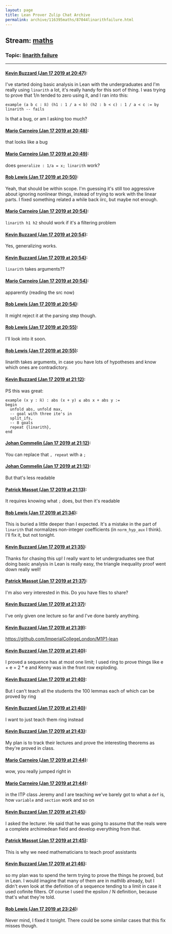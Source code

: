 ```yaml
---
layout: page
title: Lean Prover Zulip Chat Archive 
permalink: archive/116395maths/87044linarithfailure.html
---
```


## Stream: [maths](index.html)
### Topic: [linarith failure](87044linarithfailure.html)

---

#### [Kevin Buzzard (Jan 17 2019 at 20:47)](https://leanprover.zulipchat.com/#narrow/stream/116395-maths/topic/linarith%20failure/near/155363230):
I've started doing basic analysis in Lean with the undergraduates and I'm really using `linarith` a lot, it's really handy for this sort of thing. I was trying to prove that 1/n tended to zero using it, and I ran into this: 

```lean
example (a b c : ℝ) (h1 : 1 / a < b) (h2 : b < c) : 1 / a < c := by linarith -- fails

```

Is that a bug, or am I asking too much?

#### [Mario Carneiro (Jan 17 2019 at 20:48)](https://leanprover.zulipchat.com/#narrow/stream/116395-maths/topic/linarith%20failure/near/155363405):
that looks like a bug

#### [Mario Carneiro (Jan 17 2019 at 20:49)](https://leanprover.zulipchat.com/#narrow/stream/116395-maths/topic/linarith%20failure/near/155363437):
does `generalize : 1/a = x; linarith` work?

#### [Rob Lewis (Jan 17 2019 at 20:50)](https://leanprover.zulipchat.com/#narrow/stream/116395-maths/topic/linarith%20failure/near/155363577):
Yeah, that should be within scope. I'm guessing it's still too aggressive about ignoring nonlinear things, instead of trying to work with the linear parts. I fixed something related a while back iirc, but maybe not enough.

#### [Mario Carneiro (Jan 17 2019 at 20:54)](https://leanprover.zulipchat.com/#narrow/stream/116395-maths/topic/linarith%20failure/near/155363825):
`linarith h1 h2` should work if it's a filtering problem

#### [Kevin Buzzard (Jan 17 2019 at 20:54)](https://leanprover.zulipchat.com/#narrow/stream/116395-maths/topic/linarith%20failure/near/155363832):
Yes, generalizing works.

#### [Kevin Buzzard (Jan 17 2019 at 20:54)](https://leanprover.zulipchat.com/#narrow/stream/116395-maths/topic/linarith%20failure/near/155363853):
`linarith` takes arguments??

#### [Mario Carneiro (Jan 17 2019 at 20:54)](https://leanprover.zulipchat.com/#narrow/stream/116395-maths/topic/linarith%20failure/near/155363871):
apparently (reading the src now)

#### [Rob Lewis (Jan 17 2019 at 20:54)](https://leanprover.zulipchat.com/#narrow/stream/116395-maths/topic/linarith%20failure/near/155363877):
It might reject it at the parsing step though.

#### [Rob Lewis (Jan 17 2019 at 20:55)](https://leanprover.zulipchat.com/#narrow/stream/116395-maths/topic/linarith%20failure/near/155363904):
I'll look into it soon.

#### [Rob Lewis (Jan 17 2019 at 20:55)](https://leanprover.zulipchat.com/#narrow/stream/116395-maths/topic/linarith%20failure/near/155363935):
linarith takes arguments, in case you have lots of hypotheses and know which ones are contradictory.

#### [Kevin Buzzard (Jan 17 2019 at 21:12)](https://leanprover.zulipchat.com/#narrow/stream/116395-maths/topic/linarith%20failure/near/155365130):
PS this was great:

```lean
example (x y : ℝ) : abs (x + y) ≤ abs x + abs y :=
begin
  unfold abs, unfold max,
  -- goal with three ite's in
  split_ifs,
  -- 8 goals
  repeat {linarith},
end
```

#### [Johan Commelin (Jan 17 2019 at 21:12)](https://leanprover.zulipchat.com/#narrow/stream/116395-maths/topic/linarith%20failure/near/155365202):
You can replace that `, repeat` with a `;`

#### [Johan Commelin (Jan 17 2019 at 21:12)](https://leanprover.zulipchat.com/#narrow/stream/116395-maths/topic/linarith%20failure/near/155365214):
But that's less readable

#### [Patrick Massot (Jan 17 2019 at 21:13)](https://leanprover.zulipchat.com/#narrow/stream/116395-maths/topic/linarith%20failure/near/155365246):
It requires knowing what `;` does, but then it's readable

#### [Rob Lewis (Jan 17 2019 at 21:34)](https://leanprover.zulipchat.com/#narrow/stream/116395-maths/topic/linarith%20failure/near/155366709):
This is buried a little deeper than I expected. It's a mistake in the part of `linarith` that normalizes non-integer coefficients (in `norm_hyp_aux` I think). I'll fix it, but not tonight.

#### [Kevin Buzzard (Jan 17 2019 at 21:35)](https://leanprover.zulipchat.com/#narrow/stream/116395-maths/topic/linarith%20failure/near/155366787):
Thanks for chasing this up! I really want to let undergraduates see that doing basic analysis in Lean is really easy, the triangle inequality proof went down really well!

#### [Patrick Massot (Jan 17 2019 at 21:37)](https://leanprover.zulipchat.com/#narrow/stream/116395-maths/topic/linarith%20failure/near/155366901):
I'm also very interested in this. Do you have files to share?

#### [Kevin Buzzard (Jan 17 2019 at 21:37)](https://leanprover.zulipchat.com/#narrow/stream/116395-maths/topic/linarith%20failure/near/155366917):
I've only given one lecture so far and I've done barely anything.

#### [Kevin Buzzard (Jan 17 2019 at 21:39)](https://leanprover.zulipchat.com/#narrow/stream/116395-maths/topic/linarith%20failure/near/155367083):
https://github.com/ImperialCollegeLondon/M1P1-lean

#### [Kevin Buzzard (Jan 17 2019 at 21:40)](https://leanprover.zulipchat.com/#narrow/stream/116395-maths/topic/linarith%20failure/near/155367161):
I proved a sequence has at most one limit; I used ring to prove things like e + e = 2 * e and Kenny was in the front row exploding.

#### [Kevin Buzzard (Jan 17 2019 at 21:40)](https://leanprover.zulipchat.com/#narrow/stream/116395-maths/topic/linarith%20failure/near/155367175):
But I can't teach all the students the 100 lemmas each of which can be proved by ring

#### [Kevin Buzzard (Jan 17 2019 at 21:40)](https://leanprover.zulipchat.com/#narrow/stream/116395-maths/topic/linarith%20failure/near/155367186):
I want to just teach them ring instead

#### [Kevin Buzzard (Jan 17 2019 at 21:43)](https://leanprover.zulipchat.com/#narrow/stream/116395-maths/topic/linarith%20failure/near/155367420):
My plan is to track their lectures and prove the interesting theorems as they're proved in class.

#### [Mario Carneiro (Jan 17 2019 at 21:44)](https://leanprover.zulipchat.com/#narrow/stream/116395-maths/topic/linarith%20failure/near/155367472):
wow, you really jumped right in

#### [Mario Carneiro (Jan 17 2019 at 21:44)](https://leanprover.zulipchat.com/#narrow/stream/116395-maths/topic/linarith%20failure/near/155367509):
in the ITP class Jeremy and I are teaching we've barely got to what a `def` is, how `variable` and `section` work and so on

#### [Kevin Buzzard (Jan 17 2019 at 21:45)](https://leanprover.zulipchat.com/#narrow/stream/116395-maths/topic/linarith%20failure/near/155367534):
I asked the lecturer. He said that he was going to assume that the reals were a complete archimedean field and develop everything from that.

#### [Patrick Massot (Jan 17 2019 at 21:45)](https://leanprover.zulipchat.com/#narrow/stream/116395-maths/topic/linarith%20failure/near/155367547):
This is why we need mathematicians to teach proof assistants

#### [Kevin Buzzard (Jan 17 2019 at 21:46)](https://leanprover.zulipchat.com/#narrow/stream/116395-maths/topic/linarith%20failure/near/155367632):
so my plan was to spend the term trying to prove the things he proved, but in Lean. I would imagine that many of them are in mathlib already, but I didn't even look at the definition of a sequence tending to a limit in case it used cofinite filters. Of course I used the epsilon / N definition, because that's what they're told.

#### [Rob Lewis (Jan 17 2019 at 23:24)](https://leanprover.zulipchat.com/#narrow/stream/116395-maths/topic/linarith%20failure/near/156324714):
Never mind, I fixed it tonight. There could be some similar cases that this fix misses though.

